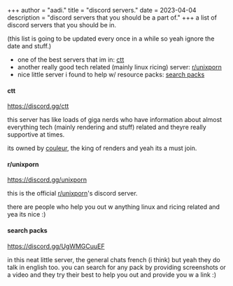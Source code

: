 +++
author = "aadi."
title = "discord servers."
date = 2023-04-04
description = "discord servers that you should be a part of."
+++
a list of discord servers that you should be in.
<!--more-->
(this list is going to be updated every once in a while so yeah ignore the date and stuff.)

- one of the best servers that im in: [ctt](https://discord.gg/ctt)
- another really good tech related (mainly linux ricing) server: [r/unixporn](https://discord.gg/unixporn)
- nice little server i found to help w/ resource packs: [search packs](https://discord.gg/UgWMGCuuEF)

#### ctt 
https://discord.gg/ctt

this server has like loads of giga nerds who have information about almost everything tech (mainly rendering and stuff) related and theyre really supportive at times.

its owned by [couleur](https://github.com/couleurm), the king of renders and yeah its a must join.

#### r/unixporn
https://discord.gg/unixporn

this is the official [r/unixporn](https://reddit.com/r/unixporn)'s discord server.

there are people who help you out w anything linux and ricing related and yea its nice :) 

#### search packs
https://discord.gg/UgWMGCuuEF

in this neat little server, the general chats french (i think) but yeah they do talk in english too. 
you can search for any pack by providing screenshots or a video and they try their best to help you out and provide you w a link :)